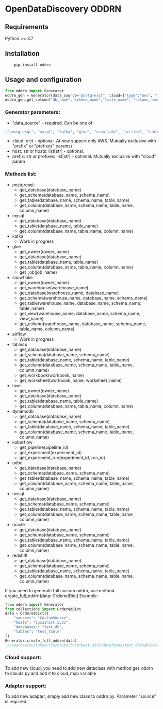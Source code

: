 # OpenDataDiscovery ODDRN
## Requirements
Python >= 3.7
## Installation
```
    pip install oddrn
```
## Usage and configuration
```python
from oddrn import Generator
oddrn_gen = Generator(data_source="postgresql", cloud={"type":"aws", "region":"reg_id", "account": "acc_id"})
oddrn_gen.get_column("db_name","schema_name","table_name", "column_name")
```
### Generator parameters:
* "data_source" - required. Can be one of:
```python
["postgresql", "mysql", "kafka", "glue", "snowflake", "airflow", "tableau", "hive", "dynamodb", "kuberflow", "odbc", "mssql", "oracle", "redshift"]
```
* cloud: dict - optional. At now support only AWS. Mutually exclusive with "prefix" or "prefixes" params)
* host: str or hosts: list[str] - optional. 
* prefix: str or prefixes: list[str] - optional. Mutually exclusive with "cloud" param

### Methods list:
* postgresql:
    * get_database(database_name)
    * get_schema(database_name, schema_name)
    * get_table(database_name, schema_name, table_name)
    * get_column(database_name, schema_name, table_name, column_name)
* mysql
    * get_database(database_name)
    * get_table(database_name, table_name)
    * get_column(database_name, table_name, column_name)
* kafka
    * Work in progress
* glue
    * get_owner(owner_name)
    * get_database(database_name)
    * get_table(database_name, table_name)
    * get_column(database_name, table_name, column_name)
    * get_job(job_name)
* snowflake
    * get_owner(owner_name)
    * get_warehouse(warehouse_name)
    * get_database(warehouse_name, database_name)
    * get_schema(warehouse_name, database_name, schema_name)
    * get_table(warehouse_name, database_name, schema_name, table_name)
    * get_view(warehouse_name, database_name, schema_name, view_name)
    * get_column(warehouse_name, database_name, schema_name, table_name, column_name)
* airflow
    * Work in progress
* tableau
    * get_database(database_name)
    * get_schema(database_name, schema_name)
    * get_table(database_name, schema_name, table_name)
    * get_column(database_name, schema_name, table_name, column_name)
    * get_workbook(workbook_name)
    * get_worksheet(workbook_name, worksheet_name)
* hive
    * get_owner(owner_name)
    * get_database(database_name)
    * get_table(database_name, table_name)
    * get_column(database_name, table_name, column_name)
* dynamodb
    * get_database(database_name)
    * get_schema(database_name, schema_name)
    * get_table(database_name, schema_name, table_name)
    * get_column(database_name, schema_name, table_name, column_name)
* kuberflow
    * get_pipeline(pipeline_id)
    * get_experiment(experiment_id)
    * get_experiment_run(experiment_id, run_id)
* odbc
    * get_database(database_name)
    * get_schema(database_name, schema_name)
    * get_table(database_name, schema_name, table_name)
    * get_column(database_name, schema_name, table_name, column_name)
* mssql
    * get_database(database_name)
    * get_schema(database_name, schema_name)
    * get_table(database_name, schema_name, table_name)
    * get_column(database_name, schema_name, table_name, column_name)
* oracle
    * get_database(database_name)
    * get_schema(database_name, schema_name)
    * get_table(database_name, schema_name, table_name)
    * get_column(database_name, schema_name, table_name, column_name)
* redshift
    * get_database(database_name)
    * get_schema(database_name, schema_name)
    * get_table(database_name, schema_name, table_name)
    * get_column(database_name, schema_name, table_name, column_name)

If you need to generate full custom oddrn, use method create_full_oddrn(data: OrderedDict)
Example:
```python
from oddrn import Generator
from collections import OrderedDict
data = OrderedDict({
    "sources": "CustomSource",
    "hosts": "localhost:3333",
    "databases": "test_db",
    "tables": "test_table"
})
Generator.create_full_oddrn(data)
'//sources/CustomSource/hosts/localhost:3333/databases/test_db/tables/test_table'
``` 
### Cloud support:
To add new cloud, you need to add new dataclass with method get_oddrn to clouds.py and add it to cloud_map variable

### Adapter support:
To add new adapter, simply add new class to oddrn.py. Parameter "source" is required.
